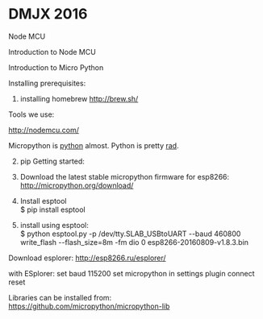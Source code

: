 # DMJX 2016



Node MCU

Introduction to Node MCU

Introduction to Micro Python

Installing prerequisites:

1. installing homebrew
http://brew.sh/

Tools we use:

http://nodemcu.com/

Micropython is [python](https://www.python.org/) almost. Python is pretty [rad](http://xkcd.com/353/). 

2. pip 
Getting started: 

1. Download the latest stable micropython firmware for esp8266: http://micropython.org/download/
2. Install esptool  
    $ pip install esptool
3. install using esptool:  
    $ python esptool.py -p /dev/tty.SLAB_USBtoUART --baud 460800 write_flash --flash_size=8m -fm dio 0 esp8266-20160809-v1.8.3.bin



Download esplorer:
http://esp8266.ru/esplorer/

with ESplorer:
set baud 115200
	set micropython in settings
	plugin 
	connect 
	reset


Libraries can be installed from:
https://github.com/micropython/micropython-lib



